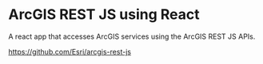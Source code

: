# ArcGIS REST JS using React

A react app that accesses ArcGIS services using the ArcGIS REST JS APIs.

https://github.com/Esri/arcgis-rest-js
